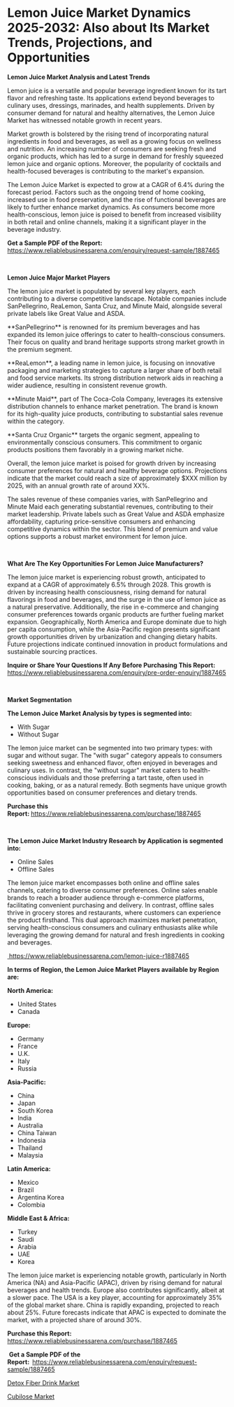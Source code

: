 <p><h1>Lemon Juice Market Dynamics 2025-2032: Also about Its Market Trends, Projections, and Opportunities</h1></p><p><strong>Lemon Juice Market Analysis and Latest Trends</strong></p>
<p><p>Lemon juice is a versatile and popular beverage ingredient known for its tart flavor and refreshing taste. Its applications extend beyond beverages to culinary uses, dressings, marinades, and health supplements. Driven by consumer demand for natural and healthy alternatives, the Lemon Juice Market has witnessed notable growth in recent years. </p><p>Market growth is bolstered by the rising trend of incorporating natural ingredients in food and beverages, as well as a growing focus on wellness and nutrition. An increasing number of consumers are seeking fresh and organic products, which has led to a surge in demand for freshly squeezed lemon juice and organic options. Moreover, the popularity of cocktails and health-focused beverages is contributing to the market's expansion.</p><p>The Lemon Juice Market is expected to grow at a CAGR of 6.4% during the forecast period. Factors such as the ongoing trend of home cooking, increased use in food preservation, and the rise of functional beverages are likely to further enhance market dynamics. As consumers become more health-conscious, lemon juice is poised to benefit from increased visibility in both retail and online channels, making it a significant player in the beverage industry.</p></p>
<p><strong>Get a Sample PDF of the Report:&nbsp;</strong> <a href="https://www.reliablebusinessarena.com/enquiry/request-sample/1887465?utm_campaign=1420&utm_medium=2&utm_source=Github&utm_content=ia&utm_term=07042025&utm_id=lemon-juice">https://www.reliablebusinessarena.com/enquiry/request-sample/1887465</a></p>
<p>&nbsp;</p>
<p><strong>Lemon Juice Major Market Players</strong></p>
<p><p>The lemon juice market is populated by several key players, each contributing to a diverse competitive landscape. Notable companies include SanPellegrino, ReaLemon, Santa Cruz, and Minute Maid, alongside several private labels like Great Value and ASDA.</p><p>**SanPellegrino** is renowned for its premium beverages and has expanded its lemon juice offerings to cater to health-conscious consumers. Their focus on quality and brand heritage supports strong market growth in the premium segment.</p><p>**ReaLemon**, a leading name in lemon juice, is focusing on innovative packaging and marketing strategies to capture a larger share of both retail and food service markets. Its strong distribution network aids in reaching a wider audience, resulting in consistent revenue growth.</p><p>**Minute Maid**, part of The Coca-Cola Company, leverages its extensive distribution channels to enhance market penetration. The brand is known for its high-quality juice products, contributing to substantial sales revenue within the category.</p><p>**Santa Cruz Organic** targets the organic segment, appealing to environmentally conscious consumers. This commitment to organic products positions them favorably in a growing market niche.</p><p>Overall, the lemon juice market is poised for growth driven by increasing consumer preferences for natural and healthy beverage options. Projections indicate that the market could reach a size of approximately $XXX million by 2025, with an annual growth rate of around XX%.</p><p>The sales revenue of these companies varies, with SanPellegrino and Minute Maid each generating substantial revenues, contributing to their market leadership. Private labels such as Great Value and ASDA emphasize affordability, capturing price-sensitive consumers and enhancing competitive dynamics within the sector. This blend of premium and value options supports a robust market environment for lemon juice.</p></p>
<p>&nbsp;</p>
<p><strong>What Are The Key Opportunities For Lemon Juice Manufacturers?</strong></p>
<p><p>The lemon juice market is experiencing robust growth, anticipated to expand at a CAGR of approximately 6.5% through 2028. This growth is driven by increasing health consciousness, rising demand for natural flavorings in food and beverages, and the surge in the use of lemon juice as a natural preservative. Additionally, the rise in e-commerce and changing consumer preferences towards organic products are further fueling market expansion. Geographically, North America and Europe dominate due to high per capita consumption, while the Asia-Pacific region presents significant growth opportunities driven by urbanization and changing dietary habits. Future projections indicate continued innovation in product formulations and sustainable sourcing practices.</p></p>
<p><strong>Inquire or Share Your Questions If Any Before Purchasing This Report:</strong> <a href="https://www.reliablebusinessarena.com/enquiry/pre-order-enquiry/1887465?utm_campaign=1420&utm_medium=2&utm_source=Github&utm_content=ia&utm_term=07042025&utm_id=lemon-juice">https://www.reliablebusinessarena.com/enquiry/pre-order-enquiry/1887465</a></p>
<p>&nbsp;</p>
<p><strong>Market Segmentation</strong></p>
<p><strong>The Lemon Juice Market Analysis by types is segmented into:</strong></p>
<p><ul><li>With Sugar</li><li>Without Sugar</li></ul></p>
<p><p>The lemon juice market can be segmented into two primary types: with sugar and without sugar. The "with sugar" category appeals to consumers seeking sweetness and enhanced flavor, often enjoyed in beverages and culinary uses. In contrast, the "without sugar" market caters to health-conscious individuals and those preferring a tart taste, often used in cooking, baking, or as a natural remedy. Both segments have unique growth opportunities based on consumer preferences and dietary trends.</p></p>
<p><strong>Purchase this Report:&nbsp;</strong><a href="https://www.reliablebusinessarena.com/purchase/1887465?utm_campaign=1420&utm_medium=2&utm_source=Github&utm_content=ia&utm_term=07042025&utm_id=lemon-juice">https://www.reliablebusinessarena.com/purchase/1887465</a></p>
<p>&nbsp;</p>
<p><strong>The Lemon Juice Market Industry Research by Application is segmented into:</strong></p>
<p><ul><li>Online Sales</li><li>Offline Sales</li></ul></p>
<p><p>The lemon juice market encompasses both online and offline sales channels, catering to diverse consumer preferences. Online sales enable brands to reach a broader audience through e-commerce platforms, facilitating convenient purchasing and delivery. In contrast, offline sales thrive in grocery stores and restaurants, where customers can experience the product firsthand. This dual approach maximizes market penetration, serving health-conscious consumers and culinary enthusiasts alike while leveraging the growing demand for natural and fresh ingredients in cooking and beverages.</p></p>
<p><a href="https://www.reliablebusinessarena.com/lemon-juice-r1887465?utm_campaign=1420&utm_medium=2&utm_source=Github&utm_content=ia&utm_term=07042025&utm_id=lemon-juice">&nbsp;https://www.reliablebusinessarena.com/lemon-juice-r1887465</a></p>
<p><strong>In terms of Region, the Lemon Juice Market Players available by Region are:</strong></p>
<p>
    <p> <strong> North America: </strong>
        <ul>
            <li>United States</li>
            <li>Canada</li>
        </ul>
        </p> 
    <p> <strong> Europe: </strong>
        <ul>
            <li>Germany</li>
            <li>France</li>
            <li>U.K.</li>
            <li>Italy</li>
            <li>Russia</li>
        </ul>
        </p> 
    <p> <strong> Asia-Pacific: </strong>
        <ul>
            <li>China</li>
            <li>Japan</li>
            <li>South Korea</li>
            <li>India</li>
            <li>Australia</li>
            <li>China Taiwan</li>
            <li>Indonesia</li>
            <li>Thailand</li>
            <li>Malaysia</li>
        </ul>
        </p> 
    <p> <strong> Latin America: </strong>
        <ul>
            <li>Mexico</li>
            <li>Brazil</li>
            <li>Argentina Korea</li>
            <li>Colombia</li>
        </ul>
        </p> 
    <p> <strong> Middle East & Africa: </strong>
        <ul>
            <li>Turkey</li>
            <li>Saudi</li>
            <li>Arabia</li>
            <li>UAE</li>
            <li>Korea</li>
        </ul>
    </p>
    </p>
<p><p>The lemon juice market is experiencing notable growth, particularly in North America (NA) and Asia-Pacific (APAC), driven by rising demand for natural beverages and health trends. Europe also contributes significantly, albeit at a slower pace. The USA is a key player, accounting for approximately 35% of the global market share. China is rapidly expanding, projected to reach about 25%. Future forecasts indicate that APAC is expected to dominate the market, with a projected share of around 30%.</p></p>
<p><strong>Purchase this Report: </strong><a href="https://www.reliablebusinessarena.com/purchase/1887465?utm_campaign=1420&utm_medium=2&utm_source=Github&utm_content=ia&utm_term=07042025&utm_id=lemon-juice">https://www.reliablebusinessarena.com/purchase/1887465</a></p>
<p>&nbsp;<strong>Get a Sample PDF of the Report:&nbsp;&nbsp;</strong><a href="https://www.reliablebusinessarena.com/enquiry/request-sample/1887465?utm_campaign=1420&utm_medium=2&utm_source=Github&utm_content=ia&utm_term=07042025&utm_id=lemon-juice">https://www.reliablebusinessarena.com/enquiry/request-sample/1887465</a></p>
<p><strong></strong></p>
<p><p><a href="https://github.com/koskasislo39/Market-Research-Report-List-1/blob/main/detox-fiber-drink-market.md?utm_campaign=1420&utm_medium=2&utm_source=Github&utm_content=ia&utm_term=07042025&utm_id=lemon-juice">Detox Fiber Drink Market</a></p><p><a href="https://github.com/baetahassaz6/Market-Research-Report-List-1/blob/main/cubilose-market.md?utm_campaign=1420&utm_medium=2&utm_source=Github&utm_content=ia&utm_term=07042025&utm_id=lemon-juice">Cubilose Market</a></p></p>